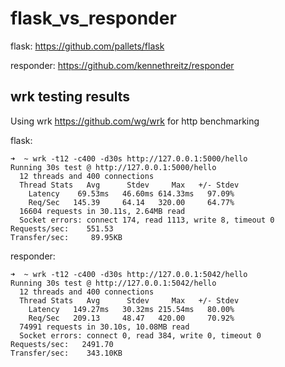 # flask_vs_responder

flask: https://github.com/pallets/flask

responder: https://github.com/kennethreitz/responder

## wrk testing results

Using wrk https://github.com/wg/wrk for http benchmarking

flask:

```
➜  ~ wrk -t12 -c400 -d30s http://127.0.0.1:5000/hello
Running 30s test @ http://127.0.0.1:5000/hello
  12 threads and 400 connections
  Thread Stats   Avg      Stdev     Max   +/- Stdev
    Latency    69.53ms   46.60ms 614.33ms   97.09%
    Req/Sec   145.39     64.14   320.00     64.77%
  16604 requests in 30.11s, 2.64MB read
  Socket errors: connect 174, read 1113, write 8, timeout 0
Requests/sec:    551.53
Transfer/sec:     89.95KB
```

responder:

```
➜  ~ wrk -t12 -c400 -d30s http://127.0.0.1:5042/hello
Running 30s test @ http://127.0.0.1:5042/hello
  12 threads and 400 connections
  Thread Stats   Avg      Stdev     Max   +/- Stdev
    Latency   149.27ms   30.32ms 215.54ms   80.00%
    Req/Sec   209.13     48.47   420.00     70.92%
  74991 requests in 30.10s, 10.08MB read
  Socket errors: connect 0, read 384, write 0, timeout 0
Requests/sec:   2491.70
Transfer/sec:    343.10KB
```